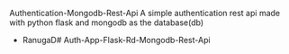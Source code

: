 Authentication-Mongodb-Rest-Api
A simple authentication rest api made with python flask and mongodb as the database(db)
- RanugaD# Auth-App-Flask-Rd-Mongodb-Rest-Api

